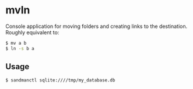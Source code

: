 mvln
====

Console application for moving folders and creating links to the destination. 
Roughly equivalent to:
```bash
$ mv a b
$ ln -s b a
```


Usage
-----

```bash
$ sandmanctl sqlite:////tmp/my_database.db
```




